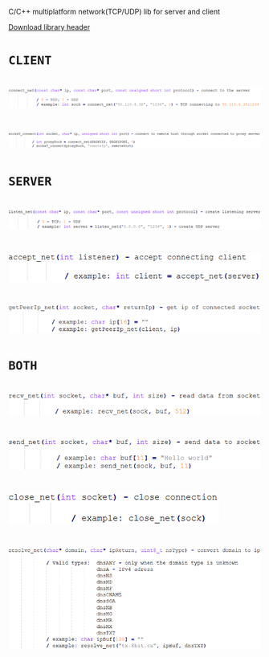 C/C++ multiplatform network(TCP/UDP) lib for server and client

[Download library header](https://github.com/xotnet/NetLib/releases/latest/download/net.h)

**```CLIENT```**
============================================
![image](img/connect_net.png)
============================================
![image](img/socks5_net.png)
============================================
**```SERVER```**
============================================
![image](img/listen_net.png)
============================================
![image](img/accept_net.png)
============================================
![image](img/getPeerIp_net.png)
============================================
**```BOTH```**
============================================
![image](img/recv_net.png)
============================================
![image](img/send_net.png)
============================================
![image](img/close_net.png)
============================================
![image](img/resolve_net.png)
============================================
